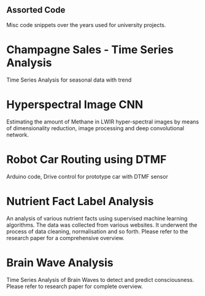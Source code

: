 ## Assorted Code 

Misc code snippets over the years used for university projects. 

# Champagne Sales - Time Series Analysis 

Time Series Analysis for seasonal data with trend

# Hyperspectral Image CNN 

Estimating the amount of Methane in LWIR hyper-spectral images by means of dimensionality reduction, image processing and deep convolutional network.

# Robot Car Routing using DTMF 

Arduino code, Drive control for prototype car with DTMF sensor  

# Nutrient Fact Label Analysis

An analysis of various nutrient facts using supervised machine learning algorithms. 
The data was collected from various websites. It underwent the process of data cleaning, normalisation and so forth. 
Please refer to the research paper for a comprehensive overview. 

# Brain Wave Analysis 

Time Series Analysis of Brain Waves to detect and predict consciousness. 
Please refer to research paper for complete overview. 
